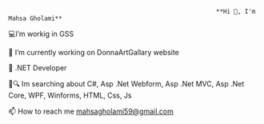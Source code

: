                                                               **Hi 👋, I'm Mahsa Gholami**



💻I’m workig in GSS 

🔭 I’m currently working on DonnaArtGallary website

🧭 .NET Developer 

👀🔍 Im searching about C#, Asp .Net Webform, Asp .Net MVC, Asp .Net Core, WPF, Winforms, HTML, Css, Js

📫 How to reach me mahsagholami59@gmail.com

<!---
MahsaGholamii/MahsaGholamii is a ✨ special ✨ repository because its `README.md` (this file) appears on your GitHub profile.
You can click the Preview link to take a look at your changes.
--->
